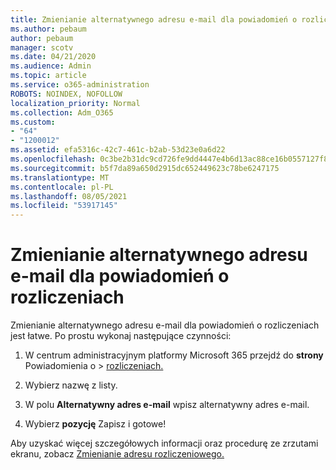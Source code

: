 ```yaml
---
title: Zmienianie alternatywnego adresu e-mail dla powiadomień o rozliczeniach
ms.author: pebaum
author: pebaum
manager: scotv
ms.date: 04/21/2020
ms.audience: Admin
ms.topic: article
ms.service: o365-administration
ROBOTS: NOINDEX, NOFOLLOW
localization_priority: Normal
ms.collection: Adm_O365
ms.custom:
- "64"
- "1200012"
ms.assetid: efa5316c-42c7-461c-b2ab-53d23e0a6d22
ms.openlocfilehash: 0c3be2b31dc9cd726fe9dd4447e4b6d13ac88ce16b0557127f804a86fee3fb10
ms.sourcegitcommit: b5f7da89a650d2915dc652449623c78be6247175
ms.translationtype: MT
ms.contentlocale: pl-PL
ms.lasthandoff: 08/05/2021
ms.locfileid: "53917145"
---
```

# <a name="change-the-alternate-email-address-for-billing-notification"></a>Zmienianie alternatywnego adresu e-mail dla powiadomień o rozliczeniach

Zmienianie alternatywnego adresu e-mail dla powiadomień o rozliczeniach jest łatwe. Po prostu wykonaj następujące czynności:
  
1. W centrum administracyjnym platformy Microsoft 365 przejdź do **strony** Powiadomienia o \> [rozliczeniach.](https://go.microsoft.com/fwlink/p/?linkid=853212)  

2. Wybierz nazwę z listy.

3. W polu **Alternatywny adres e-mail** wpisz alternatywny adres e-mail.

4. Wybierz **pozycję** Zapisz i gotowe!

Aby uzyskać więcej szczegółowych informacji oraz procedurę ze zrzutami ekranu, zobacz [Zmienianie adresu rozliczeniowego.](https://docs.microsoft.com/microsoft-365/commerce/billing-and-payments/change-your-billing-addresses)
  